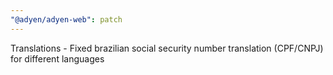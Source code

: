 ```yaml
---
"@adyen/adyen-web": patch
---
```


Translations - Fixed brazilian social security number translation (CPF/CNPJ) for different languages
